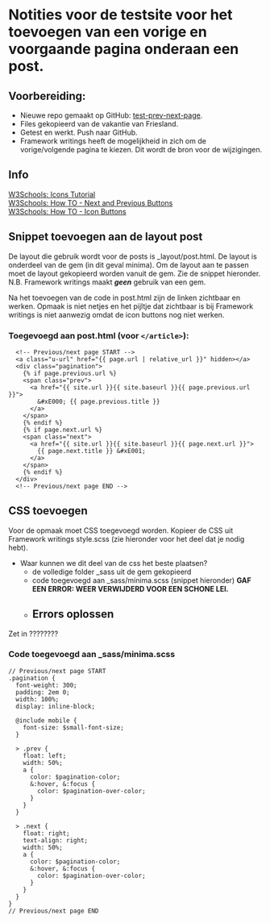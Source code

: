 # Notities voor de testsite voor het toevoegen van een vorige en voorgaande pagina onderaan een post.

## Voorbereiding:
- Nieuwe repo gemaakt op GitHub: [test-prev-next-page](https://github.com/Prudento-NL/test-prev-next-page.git).
- Files gekopieerd van de vakantie van Friesland.
- Getest en werkt. Push naar GitHub.
- Framework writings heeft de mogelijkheid in zich om de vorige/volgende pagina te kiezen. Dit wordt de bron voor de wijzigingen.

## Info
[W3Schools: Icons Tutorial](https://www.w3schools.com/icons/default.asp)  
[W3Schools: How TO - Next and Previous Buttons](https://www.w3schools.com/howto/howto_css_next_prev.asp)  
[W3Schools: How TO - Icon Buttons](https://www.w3schools.com/howto/howto_css_icon_buttons.asp)  

## Snippet toevoegen aan de layout post
De layout die gebruik wordt voor de posts is _layout/post.html.
De layout is onderdeel van de gem (in dit geval minima). Om de layout aan te passen moet de layout gekopieerd worden vanuit de gem. Zie de snippet hieronder.
N.B. Framework writings maakt ***geen*** gebruik van een gem.

Na het toevoegen van de code in post.html zijn de linken zichtbaar en werken.
Opmaak is niet netjes en het pijltje dat zichtbaar is bij Framework writings is niet aanwezig omdat de icon buttons nog niet werken.

### Toegevoegd aan post.html (voor `</article>`):  
```
  <!-- Previous/next page START -->
  <a class="u-url" href="{{ page.url | relative_url }}" hidden></a>
  <div class="pagination">
    {% if page.previous.url %}
    <span class="prev">
      <a href="{{ site.url }}{{ site.baseurl }}{{ page.previous.url }}">
        &#xE000; {{ page.previous.title }}
      </a>
    </span>
    {% endif %}
    {% if page.next.url %}
    <span class="next">
      <a href="{{ site.url }}{{ site.baseurl }}{{ page.next.url }}">
        {{ page.next.title }} &#xE001;
      </a>
    </span>
    {% endif %}
  </div>
  <!-- Previous/next page END -->
```

## CSS toevoegen  
Voor de opmaak moet CSS toegevoegd worden.
Kopieer de CSS uit Framework writings style.scss (zie hieronder voor het deel dat je nodig hebt).  
- Waar kunnen we dit deel van de css het beste plaatsen?
  - de volledige folder _sass uit de gem gekopieerd
  - code toegevoegd aan _sass/minima.scss (snippet hieronder) **GAF EEN ERROR: WEER VERWIJDERD VOOR EEN SCHONE LEI.**
  - Errors oplossen
    - 
Zet in ????????

### Code toegevoegd aan _sass/minima.scss  
```
// Previous/next page START
.pagination {
  font-weight: 300;
  padding: 2em 0;
  width: 100%;
  display: inline-block;

  @include mobile {
    font-size: $small-font-size;
  }

  > .prev {
    float: left;
    width: 50%;
    a {
      color: $pagination-color;
      &:hover, &:focus {
        color: $pagination-over-color;
      }
    }
  }

  > .next {
    float: right;
    text-align: right;
    width: 50%;
    a {
      color: $pagination-color;
      &:hover, &:focus {
        color: $pagination-over-color;
      }
    }
  }
}
// Previous/next page END
```











